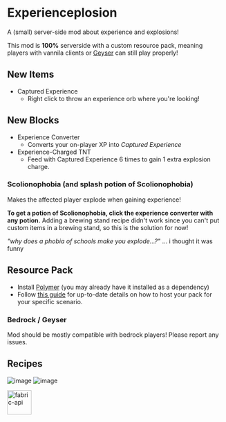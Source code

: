 # Experienceplosion
 A (small) server-side mod about experience and explosions!

This mod is **100%** serverside with a custom resource pack, meaning players with vannila clients or [Geyser](https://modrinth.com/plugin/geyser) can still play properly!

## New Items

- Captured Experience
  - Right click to throw an experience orb where you're looking!

## New Blocks

- Experience Converter
  - Converts your on-player XP into *Captured Experience*
- Experience-Charged TNT
  - Feed with Captured Experience 6 times to gain 1 extra explosion charge.

### Scolionophobia (and splash potion of Scolionophobia)

Makes the affected player explode when gaining experience!

**To get a potion of Scolionophobia, click the experience converter with any potion.** Adding a brewing stand recipe didn't work since you can't put custom items in a brewing stand, so this is the solution for now!

*"why does a phobia of schools make you explode...?"* ... i thought it was funny

## Resource Pack
- Install [Polymer](https://modrinth.com/mod/polymer) (you may already have it installed as a dependency)
- Follow [this guide](https://polymer.pb4.eu/latest/user/resource-pack-hosting/) for up-to-date details on how to host your pack for your specific scenario.

### Bedrock / Geyser

Mod should be mostly compatible with bedrock players! Please report any issues.

## Recipes

![image](https://github.com/user-attachments/assets/369d5e7e-6461-465b-a8bc-b00621eda0db)
![image](https://github.com/user-attachments/assets/cc42cf6e-8ae4-434e-ac72-2c972ecc6802)


<img alt="fabric-api" height="56" src="https://cdn.jsdelivr.net/npm/@intergrav/devins-badges@3/assets/cozy/requires/fabric-api_vector.svg">
